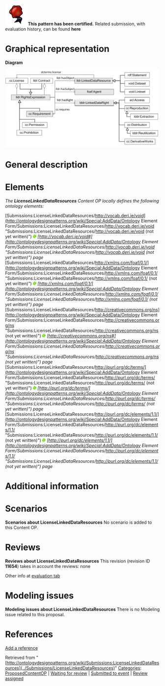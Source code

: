 [![](../images/thumb/b/b5/Certified.png/70px-Certified.png)](../Image/Certified.png "Certified.png") __This pattern has been certified.__
Related submission, with evaluation history, can be found __here__





#  Graphical representation


__Diagram__




[![Image:licenselinkeddataresources.png](../images/0/08/Licenselinkeddataresources.png)](../Image/Licenselinkeddataresources.png "Image:licenselinkeddataresources.png")




#  General description


  




#  Elements


_The __LicenseLinkedDataResources__ Content OP locally defines the following ontology elements:_



[Submissions:LicenseLinkedDataResources/http://vocab.deri.ie/void](http://ontologydesignpatterns.org/wiki/Special:AddData/Ontology Element Form/Submissions:LicenseLinkedDataResources/http://vocab.deri.ie/void "Submissions:LicenseLinkedDataResources/http://vocab.deri.ie/void (not yet written)") [![](../images/thumb/8/87/ArrowRight.gif/11px-ArrowRight.gif)](../Image/ArrowRight.gif "ArrowRight.gif") _[http://vocab.deri.ie/void#](http://ontologydesignpatterns.org/wiki/Special:AddData/Ontology Element Form/Submissions:LicenseLinkedDataResources/http://vocab.deri.ie/void "Submissions:LicenseLinkedDataResources/http://vocab.deri.ie/void (not yet written)") page_
[Submissions:LicenseLinkedDataResources/http://xmlns.com/foaf/0.1/](http://ontologydesignpatterns.org/wiki/Special:AddData/Ontology Element Form/Submissions:LicenseLinkedDataResources/http://xmlns.com/foaf/0.1/ "Submissions:LicenseLinkedDataResources/http://xmlns.com/foaf/0.1/ (not yet written)") [![](../images/thumb/8/87/ArrowRight.gif/11px-ArrowRight.gif)](../Image/ArrowRight.gif "ArrowRight.gif") _[http://xmlns.com/foaf/0.1/](http://ontologydesignpatterns.org/wiki/Special:AddData/Ontology Element Form/Submissions:LicenseLinkedDataResources/http://xmlns.com/foaf/0.1/ "Submissions:LicenseLinkedDataResources/http://xmlns.com/foaf/0.1/ (not yet written)") page_
[Submissions:LicenseLinkedDataResources/http://creativecommons.org/ns](http://ontologydesignpatterns.org/wiki/Special:AddData/Ontology Element Form/Submissions:LicenseLinkedDataResources/http://creativecommons.org/ns "Submissions:LicenseLinkedDataResources/http://creativecommons.org/ns (not yet written)") [![](../images/thumb/8/87/ArrowRight.gif/11px-ArrowRight.gif)](../Image/ArrowRight.gif "ArrowRight.gif") _[http://creativecommons.org/ns#](http://ontologydesignpatterns.org/wiki/Special:AddData/Ontology Element Form/Submissions:LicenseLinkedDataResources/http://creativecommons.org/ns "Submissions:LicenseLinkedDataResources/http://creativecommons.org/ns (not yet written)") page_
[Submissions:LicenseLinkedDataResources/http://purl.org/dc/terms/](http://ontologydesignpatterns.org/wiki/Special:AddData/Ontology Element Form/Submissions:LicenseLinkedDataResources/http://purl.org/dc/terms/ "Submissions:LicenseLinkedDataResources/http://purl.org/dc/terms/ (not yet written)") [![](../images/thumb/8/87/ArrowRight.gif/11px-ArrowRight.gif)](../Image/ArrowRight.gif "ArrowRight.gif") _[http://purl.org/dc/terms/](http://ontologydesignpatterns.org/wiki/Special:AddData/Ontology Element Form/Submissions:LicenseLinkedDataResources/http://purl.org/dc/terms/ "Submissions:LicenseLinkedDataResources/http://purl.org/dc/terms/ (not yet written)") page_
[Submissions:LicenseLinkedDataResources/http://purl.org/dc/elements/1.1/](http://ontologydesignpatterns.org/wiki/Special:AddData/Ontology Element Form/Submissions:LicenseLinkedDataResources/http://purl.org/dc/elements/1.1/ "Submissions:LicenseLinkedDataResources/http://purl.org/dc/elements/1.1/ (not yet written)") [![](../images/thumb/8/87/ArrowRight.gif/11px-ArrowRight.gif)](../Image/ArrowRight.gif "ArrowRight.gif") _[http://purl.org/dc/elements/1.1/](http://ontologydesignpatterns.org/wiki/Special:AddData/Ontology Element Form/Submissions:LicenseLinkedDataResources/http://purl.org/dc/elements/1.1/ "Submissions:LicenseLinkedDataResources/http://purl.org/dc/elements/1.1/ (not yet written)") page_
#  Additional information


#  Scenarios



__Scenarios about LicenseLinkedDataResources__
No scenario is added to this Content OP.




#  Reviews



__Reviews about LicenseLinkedDataResources__
This revision (revision ID __11654__) takes in account the reviews: none


Other info at [evaluation tab](http://ontologydesignpatterns.org/wiki/index.php?title=Submissions:LicenseLinkedDataResources&action=evaluation "http://ontologydesignpatterns.org/wiki/index.php?title=Submissions:LicenseLinkedDataResources&action=evaluation")




  




#  Modeling issues



__Modeling issues about LicenseLinkedDataResources__
There is no Modeling issue related to this proposal.




  




#  References


[Add a reference](index.php@title=Odp%253AAdd_reference&subject=../Submissions/LicenseLinkedDataResources "http://ontologydesignpatterns.org/wiki/index.php?title=Odp:Add_reference&subject=Submissions%3ALicenseLinkedDataResources")


  




  






Retrieved from "[http://ontologydesignpatterns.org/wiki/Submissions:LicenseLinkedDataResources](../Submissions/LicenseLinkedDataResources)"
 [Categories](http://ontologydesignpatterns.org/wiki/Special:Categories "Special:Categories"): [ProposedContentOP](../Category/ProposedContentOP "Category:ProposedContentOP") | [Waiting for review](../Category/Waiting_for_review "Category:Waiting for review") | [Submitted to event](../Category/Submitted_to_event "Category:Submitted to event") | [Review assigned](../Category/Review_assigned "Category:Review assigned")